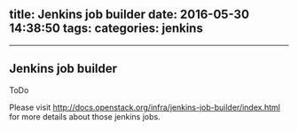 title: Jenkins job builder
date: 2016-05-30 14:38:50
tags:
categories: jenkins
---

******
## Jenkins job builder


ToDo

Please visit http://docs.openstack.org/infra/jenkins-job-builder/index.html for more details about those jenkins jobs.
